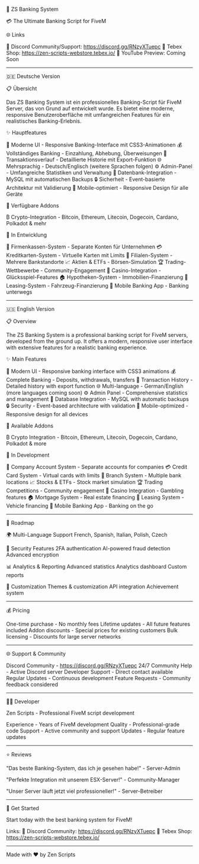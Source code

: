 🏦 ZS Banking System

💳 The Ultimate Banking Script for FiveM

🌐 Links

💬 Discord Community/Support: https://discord.gg/RNzyXTuepc
🛒 Tebex Shop: https://zen-scripts-webstore.tebex.io/
📼 YouTube Preview: Coming Soon

---

🇩🇪 Deutsche Version

📋 Übersicht

Das ZS Banking System ist ein professionelles Banking-Script für FiveM Server, das von Grund auf entwickelt wurde. Es bietet eine moderne, responsive Benutzeroberfläche mit umfangreichen Features für ein realistisches Banking-Erlebnis.

✨ Hauptfeatures

🎨 Moderne UI - Responsive Banking-Interface mit CSS3-Animationen
💰 Vollständiges Banking - Einzahlung, Abhebung, Überweisungen
🔄 Transaktionsverlauf - Detaillierte Historie mit Export-Funktion
🌐 Mehrsprachig - Deutsch/Englisch (weitere Sprachen folgen)
⚙️ Admin-Panel - Umfangreiche Statistiken und Verwaltung
💾 Datenbank-Integration - MySQL mit automatischen Backups
🔒 Sicherheit - Event-basierte Architektur mit Validierung
📱 Mobile-optimiert - Responsive Design für alle Geräte

💎 Verfügbare Addons

₿ Crypto-Integration - Bitcoin, Ethereum, Litecoin, Dogecoin, Cardano, Polkadot & mehr

🚧 In Entwicklung

🏢 Firmenkassen-System - Separate Konten für Unternehmen
💳 Kreditkarten-System - Virtuelle Karten mit Limits
🏦 Filialen-System - Mehrere Bankstandorte
📈 Aktien & ETFs - Börsen-Simulation
🏆 Trading-Wettbewerbe - Community-Engagement
🎰 Casino-Integration - Glücksspiel-Features
🏠 Hypotheken-System - Immobilien-Finanzierung
🚗 Leasing-System - Fahrzeug-Finanzierung
📱 Mobile Banking App - Banking unterwegs

---

🇺🇸 English Version

📋 Overview

The ZS Banking System is a professional banking script for FiveM servers, developed from the ground up. It offers a modern, responsive user interface with extensive features for a realistic banking experience.

✨ Main Features

🎨 Modern UI - Responsive banking interface with CSS3 animations
💰 Complete Banking - Deposits, withdrawals, transfers
🔄 Transaction History - Detailed history with export function
🌐 Multi-language - German/English (more languages coming soon)
⚙️ Admin Panel - Comprehensive statistics and management
💾 Database Integration - MySQL with automatic backups
🔒 Security - Event-based architecture with validation
📱 Mobile-optimized - Responsive design for all devices

💎 Available Addons

₿ Crypto Integration - Bitcoin, Ethereum, Litecoin, Dogecoin, Cardano, Polkadot & more

🚧 In Development

🏢 Company Account System - Separate accounts for companies
💳 Credit Card System - Virtual cards with limits
🏦 Branch System - Multiple bank locations
📈 Stocks & ETFs - Stock market simulation
🏆 Trading Competitions - Community engagement
🎰 Casino Integration - Gambling features
🏠 Mortgage System - Real estate financing
🚗 Leasing System - Vehicle financing
📱 Mobile Banking App - Banking on the go

---

🚀 Roadmap

🌍 Multi-Language Support
French, Spanish, Italian, Polish, Czech

🔐 Security Features
2FA authentication
AI-powered fraud detection
Advanced encryption

📊 Analytics & Reporting
Advanced statistics
Analytics dashboard
Custom reports

🎨 Customization
Themes & customization
API integration
Achievement system

---

💰 Pricing

One-time purchase - No monthly fees
Lifetime updates - All future features included
Addon discounts - Special prices for existing customers
Bulk licensing - Discounts for large server networks

---

🌐 Support & Community

Discord Community - https://discord.gg/RNzyXTuepc
24/7 Community Help - Active Discord server
Developer Support - Direct contact available
Regular Updates - Continuous development
Feature Requests - Community feedback considered

---

👨‍💻 Developer

Zen Scripts - Professional FiveM script development

Experience - Years of FiveM development
Quality - Professional-grade code
Support - Active community and support
Updates - Regular feature updates

---

⭐ Reviews

"Das beste Banking-System, das ich je gesehen habe!" - Server-Admin

"Perfekte Integration mit unserem ESX-Server!" - Community-Manager

"Unser Server läuft jetzt viel professioneller!" - Server-Betreiber

---

🚀 Get Started

Start today with the best banking system for FiveM!

Links:
💬 Discord Community: https://discord.gg/RNzyXTuepc
🛒 Tebex Shop: https://zen-scripts-webstore.tebex.io/

---

Made with ❤️ by Zen Scripts


